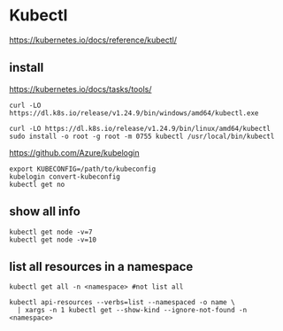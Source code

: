 # Kubectl
https://kubernetes.io/docs/reference/kubectl/

## install
https://kubernetes.io/docs/tasks/tools/
```
curl -LO https://dl.k8s.io/release/v1.24.9/bin/windows/amd64/kubectl.exe

curl -LO https://dl.k8s.io/release/v1.24.9/bin/linux/amd64/kubectl
sudo install -o root -g root -m 0755 kubectl /usr/local/bin/kubectl
```

https://github.com/Azure/kubelogin
```
export KUBECONFIG=/path/to/kubeconfig
kubelogin convert-kubeconfig
kubectl get no
```

## show all info
```
kubectl get node -v=7
kubectl get node -v=10
```

## list all resources in a namespace
```
kubectl get all -n <namespace> #not list all

kubectl api-resources --verbs=list --namespaced -o name \
  | xargs -n 1 kubectl get --show-kind --ignore-not-found -n <namespace>
```

